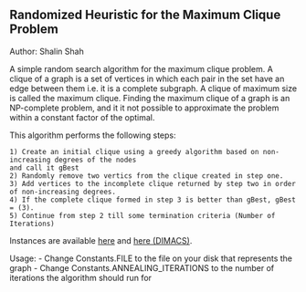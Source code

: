 <h2>Randomized Heuristic for the Maximum Clique Problem</h2>

Author: Shalin Shah

A simple random search algorithm for the maximum clique problem. A clique of a graph is a set of vertices in which each pair in the set have an edge between them i.e. it is a complete subgraph. A clique of maximum  size is called the maximum clique. Finding the maximum clique of a graph is an NP-complete problem, and it it not possible to approximate the problem within a constant factor of the optimal.

This algorithm performs the following steps:

	1) Create an initial clique using a greedy algorithm based on non-increasing degrees of the nodes
	and call it gBest
	2) Randomly remove two vertics from the clique created in step one.
	3) Add vertices to the incomplete clique returned by step two in order of non-increasing degrees.
	4) If the complete clique formed in step 3 is better than gBest, gBest = (3).
	5) Continue from step 2 till some termination criteria (Number of Iterations)

Instances are available <a href="http://www.nlsde.buaa.edu.cn/~kexu/benchmarks/graph-benchmarks.htm">here</a> and <a href="http://iridia.ulb.ac.be/~fmascia/maximum_clique/DIMACS-benchmark">here (DIMACS)</a>.

Usage:
	- Change Constants.FILE to the file on your disk that represents the graph
	- Change Constants.ANNEALING_ITERATIONS to the number of iterations the algorithm should run for
